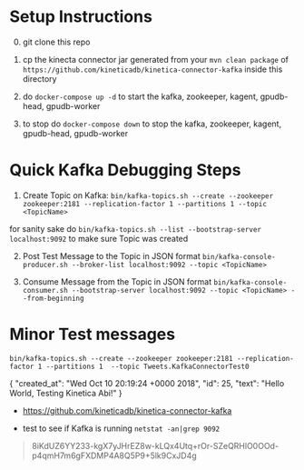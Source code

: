 

Setup Instructions
==================

0. git clone this repo

1. cp the kinecta connector jar generated from your `mvn clean package` of 
   `https://github.com/kineticadb/kinetica-connector-kafka`  inside this directory

2. do `docker-compose up -d` to start the kafka, zookeeper, kagent, gpudb-head, gpudb-worker

3. to stop do `docker-compose down` to stop the kafka, zookeeper, kagent, gpudb-head, gpudb-worker


Quick Kafka Debugging Steps
============================
1. Create Topic on Kafka:
`bin/kafka-topics.sh --create --zookeeper zookeeper:2181 --replication-factor 1 --partitions 1 --topic <TopicName>` 

for sanity sake do `bin/kafka-topics.sh --list --bootstrap-server localhost:9092` to make sure Topic was created

2. Post Test Message to the Topic in JSON format
`bin/kafka-console-producer.sh --broker-list localhost:9092 --topic <TopicName>`  

3. Consume Message from the Topic in JSON format
`bin/kafka-console-consumer.sh --bootstrap-server localhost:9092 --topic <TopicName> --from-beginning`


Minor Test messages
===================
`bin/kafka-topics.sh --create --zookeeper zookeeper:2181 --replication-factor 1 --partitions 1  --topic Tweets.KafkaConnectorTest0`

{ "created_at": "Wed Oct 10 20:19:24 +0000 2018", "id": 25, "text": "Hello World, Testing Kinetica Abi!" }

* https://github.com/kineticadb/kinetica-connector-kafka

* test to see if Kafka is running `netstat -an|grep 9092`


> 8iKdUZ6YY233-kgX7yJHrEZ8w-kLQx4Utq+rOr-SZeQRHlO0OOd-p4qmH7m6gFXDMP4A8Q5P9+5lk9CxJD4g
